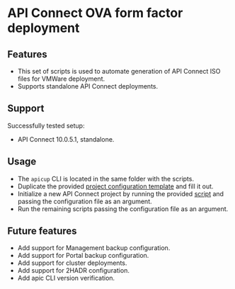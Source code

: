 # API Connect OVA form factor deployment

## Features

- This set of scripts is used to automate generation of API Connect ISO files for VMWare deployment.
- Supports standalone API Connect deployments.

## Support

Successfully tested setup:

- API Connect 10.0.5.1, standalone.

## Usage

- The `apicup` CLI is located in the same folder with the scripts.
- Duplicate the provided [project configuration template](00-project-template.conf) and fill it out.
- Initialize a new API Connect project by running the provided [script](01-init-apic.sh) and passing the configuration file as an argument.
- Run the remaining scripts passing the configuration file as an argument.

## Future features

- Add support for Management backup configuration.
- Add support for Portal backup configuration.
- Add support for cluster deployments.
- Add support for 2HADR configuration.
- Add apic CLI version verification.
